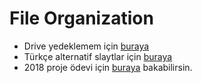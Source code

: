 # File Organization

- Drive yedeklemem için [buraya][File Organization - Drive]
- Türkçe alternatif slaytlar için [buraya][Türkçe File Organization Slayt]
- 2018 proje ödevi için [buraya][Proje Ödevi - File Organization] bakabilirsin.

[File Organization - Drive]: https://drive.google.com/open?id=1oABXVLh2ZqVBEw6QN7r11lFSmfCi98HN
[Türkçe File Organization Slayt]: http://w3.gazi.edu.tr/~akcayol/BM307.htm
[Proje Ödevi - File Organization]: https://drive.google.com/open?id=1qkqHPlTvpQyK6j9wqNhmJgi3E2DwRt7M